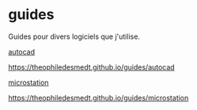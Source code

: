 # guides
Guides pour divers logiciels que j'utilise.

[autocad](./autocad)

https://theophiledesmedt.github.io/guides/autocad



[microstation](./microstation)

https://theophiledesmedt.github.io/guides/microstation
